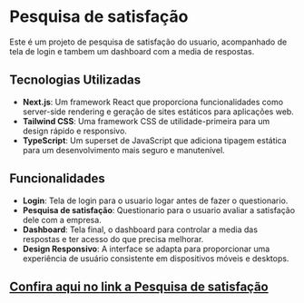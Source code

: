 # Pesquisa de satisfação

Este é um projeto de pesquisa de satisfação do usuario, acompanhado de tela de login e tambem um dashboard com a media de respostas.

## Tecnologias Utilizadas

-   **Next.js**: Um framework React que proporciona funcionalidades como server-side rendering e geração de sites estáticos para aplicações web.
-   **Tailwind CSS**: Uma framework CSS de utilidade-primeira para um design rápido e responsivo.
-   **TypeScript**: Um superset de JavaScript que adiciona tipagem estática para um desenvolvimento mais seguro e manutenível.

## Funcionalidades

-   **Login**: Tela de login para o usuario logar antes de fazer o questionario.
-   **Pesquisa de satisfação**: Questionario para o usuario avaliar a satisfação dele com a empresa.
-   **Dashboard**: Tela final, o dashboard para controlar a media das respostas e ter acesso do que precisa melhorar.
-   **Design Responsivo**: A interface se adapta para proporcionar uma experiência de usuário consistente em dispositivos móveis e desktops.

## [Confira aqui no link a Pesquisa de satisfação](https://pesquisa-satisfacao-cyan.vercel.app/)
